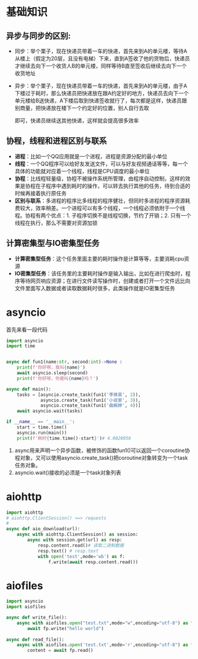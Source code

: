 # 基础知识

## 异步与同步的区别:

- 同步：举个栗子，现在快递员带着一车的快递，首先来到A的单元楼，等待A从楼上（假定为20层，且没有电梯）下来，直到A签收了他的货物后，快递员才继续去向下一个收货人B的单元楼，同样等待B直至签收后继续去向下一个收货地址

- 异步：举个栗子，现在快递员带着一车的快递，首先来到A的单元楼，由于A下楼过于耗时，那么快递员把快递放在跟A约定好的地方，快递员去向下一个单元楼给B送快递，A下楼后取到快递签收就行了，每次都是这样，快递员跟别商量，把快递放在楼下一个约定好的位置，别人自行去取

  即可，快递员继续送其他快递，这样就会提高很多效率

## 协程，线程和进程区别与联系

- **进程**：比如一个QQ应用就是一个进程，进程是资源分配的最小单位
- **线程**：一个QQ程序可以给好友发送文件，可以与好友视频通话等等，每一个具体的功能就对应着一个线程，线程是CPU调度的最小单位
- **协程**：比线程轻量级，协程不被操作系统所管理，由程序自动控制，这样的效果是协程在子程序中遇到耗时的操作，可以转去执行其他的任务，待到合适的时候再接着执行原任务
- **区别与联系**：多进程的程序比多线程的程序健壮，但同时多进程的程序资源耗费较大，效率稍差。一个进程可以有多个线程，一个线程必须依附于一个线程。协程有两个优点：1. 子程序切换不是线程切换，节约了开销；2. 只有一个线程在执行，那么不需要对资源加锁

## 计算密集型与IO密集型任务

- **计算密集型任务**：这个任务里面主要的耗时操作是计算等等，主要消耗cpu资源
- **IO密集型任务**：该任务里的主要耗时操作是输入输出，比如在进行爬虫时，程序等待网页响应资源；在进行文件读写操作时，创建或者打开一个文件远比向文件里面写入数据或者读取数据耗时很多，此类操作就是IO密集型任务

# asyncio

首先来看一段代码

```python
import asyncio
import time


async def fun1(name:str, second:int)->None :
    print(f'你好啊，我叫{name}')
    await asyncio.sleep(second)
    print(f'你好呀，你是叫{name}吗？')

async def main():
    tasks = [asyncio.create_task(fun1('李焕英', 2)),
             asyncio.create_task(fun1('小说家', 3)),
             asyncio.create_task(fun1('曲婉婷', 4))]
    await asyncio.wait(tasks)

if __name__ == '__main__':
    start = time.time()
    asyncio.run(main())
    print(f'耗时{time.time()-start}')# 4.0020956
```

1. async用来声明一个异步函数，被修饰的函数fun1()可以返回一个coroutine协程对象，又可以使用asyncio.create_task()把coroutine对象转变为一个task任务对象。
2. asyncio.wait()接收的必须是一个task对象列表



# aiohttp

```python
import aiohttp
# aiohttp.ClientSession() <=> requests
# 
async def aio_download(url):
    async with aiohttp.ClientSession() as session:
        async with session.get(url) as resp:
            resp.content.read()# 读取二进制数据
            resp.text() # resp.text
            with open('test',mode='wb') as f:
                f.write(await resp.content.read())
```

# aiofiles

```python
import asyncio
import aiofiles

async def write_file():
    async with aiofiles.open("test.txt",mode="w",encoding="utf-8") as fp:
        await fp.write("hello world")
        
async def read_file():
    async with aiofiles.open('test.txt',mode='r',encoding="utf-8") as fp:
        content = await fp.read()
    
```

